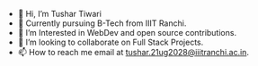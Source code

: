 - 👋 Hi, I’m Tushar Tiwari
- 👀 Currently pursuing B-Tech from IIIT Ranchi.
- 🌱 I’m Interested in WebDev and open source contributions.
- 💞️ I’m looking to collaborate on Full Stack Projects.
- 📫 How to reach me email at tushar.21ug2028@iiitranchi.ac.in.

